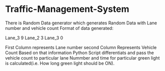 # Traffic-Management-System
There is Random Data generator which generates Random Data with Lane number and vehicle count
Format of data generated:

Lane_3 9
Lane_2 3
Lane_3 0


First Column represents Lane number second Column Represents Vehicle Count
Based on that information Python Script differentiats and pass the vehicle count to particular lane Nummber
and time for particular green light is calculated(i.e. How long green light should be ON).
